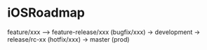 # iOSRoadmap

feature/xxx --> feature-release/xxx (bugfix/xxx) -> development -> release/rc-xx (hotfix/xxx) -> master (prod) 
 

